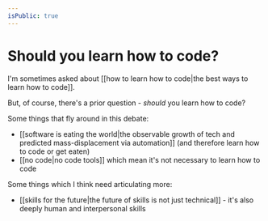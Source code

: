 ```yaml
---
isPublic: true
---
```


# Should you learn how to code?

I'm sometimes asked about [[how to learn how to code|the best ways to learn how to code]].

But, of course, there's a prior question - *should* you learn how to code?

Some things that fly around in this debate:
- [[software is eating the world|the observable growth of tech and predicted mass-displacement via automation]] (and therefore learn how to code or get eaten)
- [[no code|no code tools]] which mean it's not necessary to learn how to code

Some things which I think need articulating more:
- [[skills for the future|the future of skills is not just technical]] - it's also deeply human and interpersonal skills

